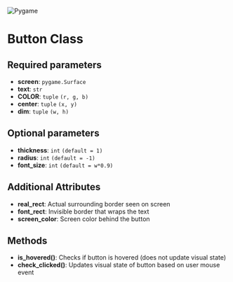 ![Pygame](https://www.pygame.org/docs/_images/pygame_logo.png)

# Button Class

## Required parameters
- **screen**: `pygame.Surface`
- **text**: `str`
- **COLOR**: `tuple` `(r, g, b)`
- **center**: `tuple` `(x, y)`
- **dim**: `tuple` `(w, h)`

## Optional parameters
- **thickness**: `int` `(default = 1)`
- **radius**: `int` `(default = -1)`
- **font_size**: `int` `(default = w*0.9)`

## Additional Attributes
- **real_rect**: Actual surrounding border seen on screen
- **font_rect**: Invisible border that wraps the text
- **screen_color**: Screen color behind the button

## Methods
- **is_hovered()**: Checks if button is hovered (does not update visual state)
- **check_clicked()**: Updates visual state of button based on user mouse event
